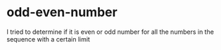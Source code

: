 # odd-even-number
I tried to determine if it is even or odd number for all the numbers in the sequence with a certain limit
